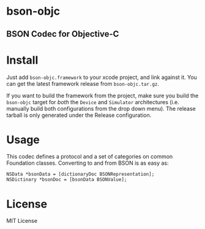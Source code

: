 # bson-objc

## BSON Codec for Objective-C

# Install

Just add `bson-objc.framework` to your xcode project, and link against it.
You can get the latest framework release from `bson-objc.tar.gz`.

If you want to build the framework from the project, make sure you build the
`bson-objc` target for *both* the `Device` and `Simulator` architectures (i.e.
manually build both configurations from the drop down menu). The release tarball
is only generated under the Release configuration.

# Usage

This codec defines a protocol and a set of categories on common Foundation
classes. Converting to and from BSON is as easy as:

    NSData *bsonData = [dictionaryDoc BSONRepresentation];
    NSDictinary *bsonDoc = [bsonData BSONValue];

# License

MIT License

